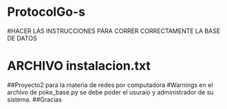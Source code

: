# ProtocolGo-s
#HACER LAS INSTRUCCIONES PARA CORRER CORRECTAMENTE LA BASE DE DATOS
# ARCHIVO instalacion.txt
##Proyecto2 para la materia de redes por computadora
#Warnings en el archivo de poke_base.py se debe poder el usuraio y administrador de su sistema.
##Gracias
